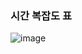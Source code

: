 ### 시간 복잡도 표
![image](https://github.com/user-attachments/assets/b950f50c-277b-4e50-a201-4afd3b978389)
